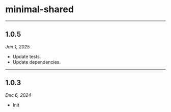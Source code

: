 # minimal-shared

<!-- ## 1.0.6

_Feb 23, 2025_

- Update `hooks/use-scroll-offset-top`.
- Update `hooks/use-client-rect`.
- Update `hooks/use-popover-hover`.
- Update `utils/refs`.
- Clean devDependencies -->

---

## 1.0.5

_Jan 1, 2025_

- Update tests.
- Update dependencies.

---

## 1.0.3

_Dec 6, 2024_

- Init
